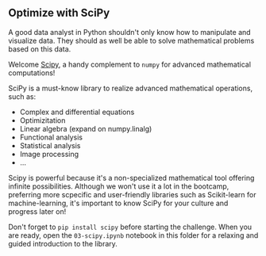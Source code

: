 
## Optimize with SciPy

A good data analyst in Python shouldn't only know how to manipulate and visualize data. They should as well be able to solve mathematical problems based on this data.

Welcome [Scipy](https://docs.scipy.org/doc/scipy/reference/tutorial/general.html), a handy complement to `numpy` for advanced mathematical computations!

SciPy is a must-know library to realize advanced mathematical operations, such as:
- Complex and differential equations
- Optimizitation
- Linear algebra (expand on numpy.linalg)
- Functional analysis
- Statistical analysis
- Image processing
- ...

Scipy is powerful because it's a non-specialized mathematical tool offering infinite possibilities. Although we won't use it a lot in the bootcamp, preferring more scpecific and user-friendly libraries such as Scikit-learn for machine-learning, it's important to know SciPy for your culture and progress later on!

Don't forget to `pip install scipy` before starting the challenge. When you are ready, open the `03-scipy.ipynb` notebook in this folder for a relaxing and guided introduction to the library.
